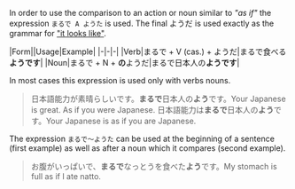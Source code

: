 In order to use the comparison to an action or noun similar to *"as if"* the expression `まるで A ようた` is used. The final ようだ is used exactly as the grammar for ["it looks like"](141).

|Form||Usage|Example|
|-|-|-|
|Verb|まるで + V (cas.) + ようだ|まるで食べる**ようです**|
|Noun|まるで + N + **の**ようだ|まるで日本人の**ようです**|

In most cases this expression is used only with verbs nouns.
>日本語能力が素晴らしいです。**まるで**日本人の**よう**です。Your Japanese is great. As if you were Japanese.
>日本語能力は**まるで**日本人の**よう**です。Your Japanese is as if you are Japanese.

The expression `まるで～ようた` can be used at the beginning of a sentence (first example) as well as after a noun which it compares (second example).

>お腹がいっぱいで、**まるで**なっとうを食べた**よう**です。My stomach is full as if I ate natto.